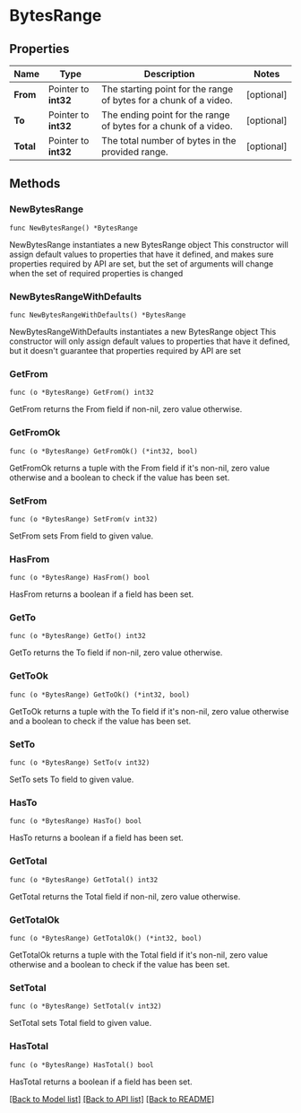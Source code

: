 # BytesRange

## Properties

Name | Type | Description | Notes
------------ | ------------- | ------------- | -------------
**From** | Pointer to **int32** | The starting point for the range of bytes for a chunk of a video. | [optional] 
**To** | Pointer to **int32** | The ending point for the range of bytes for a chunk of a video. | [optional] 
**Total** | Pointer to **int32** | The total number of bytes in the provided range. | [optional] 

## Methods

### NewBytesRange

`func NewBytesRange() *BytesRange`

NewBytesRange instantiates a new BytesRange object
This constructor will assign default values to properties that have it defined,
and makes sure properties required by API are set, but the set of arguments
will change when the set of required properties is changed

### NewBytesRangeWithDefaults

`func NewBytesRangeWithDefaults() *BytesRange`

NewBytesRangeWithDefaults instantiates a new BytesRange object
This constructor will only assign default values to properties that have it defined,
but it doesn't guarantee that properties required by API are set

### GetFrom

`func (o *BytesRange) GetFrom() int32`

GetFrom returns the From field if non-nil, zero value otherwise.

### GetFromOk

`func (o *BytesRange) GetFromOk() (*int32, bool)`

GetFromOk returns a tuple with the From field if it's non-nil, zero value otherwise
and a boolean to check if the value has been set.

### SetFrom

`func (o *BytesRange) SetFrom(v int32)`

SetFrom sets From field to given value.

### HasFrom

`func (o *BytesRange) HasFrom() bool`

HasFrom returns a boolean if a field has been set.

### GetTo

`func (o *BytesRange) GetTo() int32`

GetTo returns the To field if non-nil, zero value otherwise.

### GetToOk

`func (o *BytesRange) GetToOk() (*int32, bool)`

GetToOk returns a tuple with the To field if it's non-nil, zero value otherwise
and a boolean to check if the value has been set.

### SetTo

`func (o *BytesRange) SetTo(v int32)`

SetTo sets To field to given value.

### HasTo

`func (o *BytesRange) HasTo() bool`

HasTo returns a boolean if a field has been set.

### GetTotal

`func (o *BytesRange) GetTotal() int32`

GetTotal returns the Total field if non-nil, zero value otherwise.

### GetTotalOk

`func (o *BytesRange) GetTotalOk() (*int32, bool)`

GetTotalOk returns a tuple with the Total field if it's non-nil, zero value otherwise
and a boolean to check if the value has been set.

### SetTotal

`func (o *BytesRange) SetTotal(v int32)`

SetTotal sets Total field to given value.

### HasTotal

`func (o *BytesRange) HasTotal() bool`

HasTotal returns a boolean if a field has been set.


[[Back to Model list]](../README.md#documentation-for-models) [[Back to API list]](../README.md#documentation-for-api-endpoints) [[Back to README]](../README.md)


